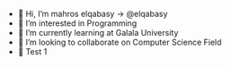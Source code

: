 - 👋 Hi, I’m mahros elqabasy -> @elqabasy
- 👀 I’m interested in Programming
- 🌱 I’m currently learning at Galala University
- 💞️ I’m looking to collaborate on Computer Science Field
- 💞️ Test 1